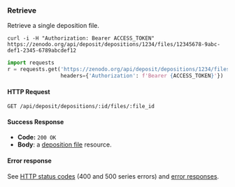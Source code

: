 ### Retrieve

Retrieve a single deposition file.

```shell
curl -i -H "Authorization: Bearer ACCESS_TOKEN" https://zenodo.org/api/deposit/depositions/1234/files/12345678-9abc-def1-2345-6789abcdef12

```

```python
import requests
r = requests.get('https://zenodo.org/api/deposit/depositions/1234/files/12345678-9abc-def1-2345-6789abcdef12',
                 headers={'Authorization': f'Bearer {ACCESS_TOKEN}'})
```

#### HTTP Request

`GET /api/deposit/depositions/:id/files/:file_id`


#### Success Response

* **Code:** `200 OK`
* **Body**: a [deposition file](#deposition-file) resource.

#### Error response

See [HTTP status codes](#http-status-codes) (400 and 500 series errors) and
[error responses](#errors).

